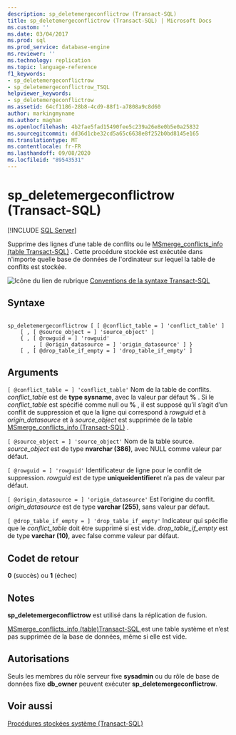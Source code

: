 ```yaml
---
description: sp_deletemergeconflictrow (Transact-SQL)
title: sp_deletemergeconflictrow (Transact-SQL) | Microsoft Docs
ms.custom: ''
ms.date: 03/04/2017
ms.prod: sql
ms.prod_service: database-engine
ms.reviewer: ''
ms.technology: replication
ms.topic: language-reference
f1_keywords:
- sp_deletemergeconflictrow
- sp_deletemergeconflictrow_TSQL
helpviewer_keywords:
- sp_deletemergeconflictrow
ms.assetid: 64cf1186-28b8-4cd9-88f1-a7808a9c8d60
author: markingmyname
ms.author: maghan
ms.openlocfilehash: 4b2fae5fad15490fee5c239a26e8e0b5e0a25832
ms.sourcegitcommit: dd36d1cbe32cd5a65c6638e8f252b0bd8145e165
ms.translationtype: MT
ms.contentlocale: fr-FR
ms.lasthandoff: 09/08/2020
ms.locfileid: "89543531"
---
```

# <a name="sp_deletemergeconflictrow-transact-sql"></a>sp_deletemergeconflictrow (Transact-SQL)
[!INCLUDE [SQL Server](../../includes/applies-to-version/sqlserver.md)]

  Supprime des lignes d’une table de conflits ou le [MSmerge_conflicts_info &#40;table Transact-SQL&#41;](../../relational-databases/system-tables/msmerge-conflicts-info-transact-sql.md) . Cette procédure stockée est exécutée dans n'importe quelle base de données de l'ordinateur sur lequel la table de conflits est stockée.  
  
 ![Icône du lien de rubrique](../../database-engine/configure-windows/media/topic-link.gif "Icône du lien de rubrique") [Conventions de la syntaxe Transact-SQL](../../t-sql/language-elements/transact-sql-syntax-conventions-transact-sql.md)  
  
## <a name="syntax"></a>Syntaxe  
  
```  
  
sp_deletemergeconflictrow [ [ @conflict_table = ] 'conflict_table' ]  
    [ , [ @source_object = ] 'source_object' ]  
    { , [ @rowguid = ] 'rowguid'  
        , [ @origin_datasource = ] 'origin_datasource' ] }  
    [ , [ @drop_table_if_empty = ] 'drop_table_if_empty' ]  
```  
  
## <a name="arguments"></a>Arguments  
`[ @conflict_table = ] 'conflict_table'` Nom de la table de conflits. *conflict_table* est de **type sysname**, avec la valeur par défaut **%** . Si le *conflict_table* est spécifié comme null ou **%** , il est supposé qu’il s’agit d’un conflit de suppression et que la ligne qui correspond à *rowguid* et à *origin_datasource* et à *source_object* est supprimée de la table [MSmerge_conflicts_info &#40;Transact-SQL&#41;](../../relational-databases/system-tables/msmerge-conflicts-info-transact-sql.md) .  
  
`[ @source_object = ] 'source_object'` Nom de la table source. *source_object* est de type **nvarchar (386)**, avec NULL comme valeur par défaut.  
  
`[ @rowguid = ] 'rowguid'` Identificateur de ligne pour le conflit de suppression. *rowguid* est de type **uniqueidentifier**et n’a pas de valeur par défaut.  
  
`[ @origin_datasource = ] 'origin_datasource'` Est l’origine du conflit. *origin_datasource* est de type **varchar (255)**, sans valeur par défaut.  
  
`[ @drop_table_if_empty = ] 'drop_table_if_empty'` Indicateur qui spécifie que le *conflict_table* doit être supprimé si est vide. *drop_table_if_empty* est de type **varchar (10)**, avec false comme valeur par défaut.  
  
## <a name="return-code-values"></a>Codet de retour  
 **0** (succès) ou **1** (échec)  
  
## <a name="remarks"></a>Notes  
 **sp_deletemergeconflictrow** est utilisé dans la réplication de fusion.  
  
 [MSmerge_conflicts_info &#40;table&#41;Transact-SQL ](../../relational-databases/system-tables/msmerge-conflicts-info-transact-sql.md) est une table système et n’est pas supprimée de la base de données, même si elle est vide.  
  
## <a name="permissions"></a>Autorisations  
 Seuls les membres du rôle serveur fixe **sysadmin** ou du rôle de base de données fixe **db_owner** peuvent exécuter **sp_deletemergeconflictrow**.  
  
## <a name="see-also"></a>Voir aussi  
 [Procédures stockées système &#40;Transact-SQL&#41;](../../relational-databases/system-stored-procedures/system-stored-procedures-transact-sql.md)  
  
  
